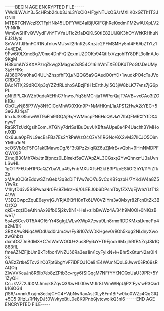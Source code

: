-----BEGIN AGE ENCRYPTED FILE-----
YWdlLWVuY3J5cHRpb24ub3JnL3YxCi0+IFgyNTUxOSArMXliK0xGZTh1T3JONlll
MTBRTGNWczRXTFpHNk45UDlFYWE4alBjUGlFCjhRelQxdmI1M2w0UXpLV2VhNk1k
Wm8wSHFvQVVydFVhYTVYaUFIc2t1aDQKLS0tIE82UlJQK3hOYWhKRHhuNEJ2Uyts
SnVaVTJtRmFCR1NuTnkwMUsvR2RnR2sKnzJc2PFMSMHy5nI4F6AbZ1Ytz14y4EDA
9Pw6t9LXmcBg7/0me4DnFrQlZcxmUZDOKb94QtIfxVzqohRY8DFL3oIlnAJo9KgM
H38omUY3KXAPzrqZkwgXMagns2sR54O1r6IhVmTXEGDKdTPoGfADeUMy3jzHFIKc
AI360P6m0haO4UUnZhspfhFXju/N2QG5a9iGAedO0rYC+1wudkPO4cTaJVoCRDCB
BAdNTXj29dROXp3qYZZtfRLbhbSABzjFtH1xErthJyi5QSjW8bLK77vns7jG6pPL
gNfj9PLXkWZb9qdaAEHhC7fnweJYq3bMCnijaTWPcrQujT7AVB+voCAo3iZOk1Bu
ObOLyNj85P7Wy8N5ClCoMhWX0XKn9P+NsMHKmL1aAPS12HwA2kYEC+53eGJU4qaT
lm+lrJSk85nwiWT9aFhi9lGQAj9n/+WMncpPN6HcQAvIaY7IbQFMRXfYfDX4nywT
RaSRTzUxKgsihEomLXTGNy7dnlSs1BuQuvUXBftaAUpe0e4P4Uachh3YMHorJXlD
Ox6uuaQpFNL9ecBnFBa7Es2YRPeWzO4OZVN1RGNo/GX2vM37llCJO5OimYMhu1nM
xcOSVbKqT5FG1akDMawoDg/6F3tQPz2xiqiQZ6uZjMrE+vQbh+9HmNMDPFOW/XIP
Z/nqj83CMh7AbJtnBfpncz0LBlnekt5sCWApZAL3CGsxp2YwQhnxmU3aUvnLSwHL
1gOTPF6UbH1PGaQZYbaVLu49yFnbMXUXTsH2kfB3P1zoESIiOf2hY1/l1YiZfkZs
xMAuOOI6tEddwSZmGeb/3q8dDiT1Vw7sO/7u5vCqKB9qzoH/7YKdIW4a8Z5YiwRz
V1hyfDd5v5BSPwaaNr0Fs9ZMnzH6/0LEEJOb6DPsmTSyfZXVqEjW1sYLtT1341/W
V3D2CwpcZquE6eyvrjGJYRjA6tBfH8nTx6LW0VZlYm3A0Mxyr82FqnDtZk3BOzXQ
qkE+zqt3DeAtNnAx99fb05j2kvDN1+HeI+ziIpBwWz4A/B4h9M0Ol+0NIQzBweT/
5s4z6CdvOT5A4Of6rYr4SgIgLWLwXWpX7zwu9Ln8rmofIDDKMxsLkmcPp4a2M/8K
3RXKAw8Niq4WDdUxd0rJm4weFy8i107oWDKHgev0rBOh5kqg2NLdnyXwozwGhbzr
dxmG3Z0nBdMX+C7vIWmWOOU+2us8Py6uY+T9Ejodx6MxjlhRfBNZqJ8k1Q883flL
fmeAZNZFjbUmBkTbfbc4VNZU66Ra3es1in/1cyFyIxN+k+Bhr5xQturN2ar0I42k
GAEzZrtbe5Tcv2lrCG7pt6bgYvP7iDFQJ1OeBrE4WAmNQoL9Jwvr0SRt69sRAQOq
ZlwVVKqaJn8R6Ib7eb8zZPtb3c+rgy6fSIGqgM7NFfYYKNOQxUaU39PR+5Y1ZyQH
Cc+kVZ72JbXMJmrqk8ZqvQ3/kwHL00wMUIr8LWmWHpUjP2tFys1wR3Qadk16iOG4
j1S6/+vrmk9xajm8edojC+C4+V/bNwRaxAsL0Ly8Fm1Bi7w0ko0WZp4QqGIQ+5C5
9HzL/RfNyDJ50WvkyxBtlL0e8K9PnbGjvtcwolkQ3nI6
-----END AGE ENCRYPTED FILE-----
